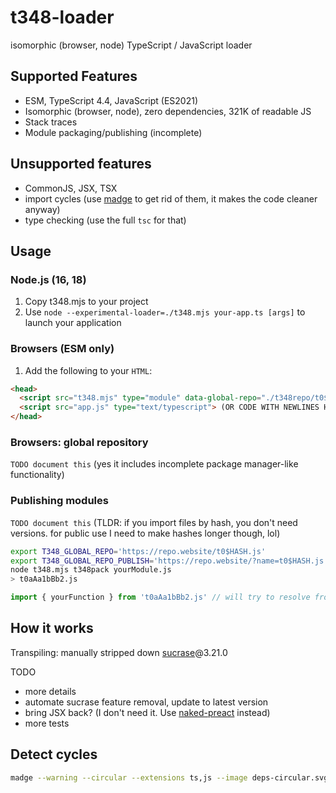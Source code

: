 # t348-loader
isomorphic (browser, node) TypeScript / JavaScript loader

## Supported Features

- ESM, TypeScript 4.4, JavaScript (ES2021)
- Isomorphic (browser, node), zero dependencies, 321K of readable JS
- Stack traces
- Module packaging/publishing (incomplete)

## Unsupported features

- CommonJS, JSX, TSX
- import cycles (use [madge] to get rid of them, it makes the code cleaner anyway)
- type checking (use the full `tsc` for that)

## Usage 

### Node.js (16, 18)

1. Copy t348.mjs to your project
2. Use `node --experimental-loader=./t348.mjs your-app.ts [args]` to launch your application

### Browsers (ESM only)

1. Add the following to your `HTML`:

```html
<head>
  <script src="t348.mjs" type="module" data-global-repo="./t348repo/t0$HASH.ts"></script>
  <script src="app.js" type="text/typescript"> (OR CODE WITH NEWLINES HERE) </script>
</head>
```

### Browsers: global repository

`TODO document this` (yes it includes incomplete package manager-like functionality)

### Publishing modules

`TODO document this` (TLDR: if you import files by hash, you don't need versions. for public use I need to make hashes longer though, lol)

```sh
export T348_GLOBAL_REPO='https://repo.website/t0$HASH.js'
export T348_GLOBAL_REPO_PUBLISH='https://repo.website/?name=t0$HASH.js'
node t348.mjs t348pack yourModule.js
> t0aAa1bBb2.js
```

```js
import { yourFunction } from 't0aAa1bBb2.js' // will try to resolve from FS first, then from global repo
```

## How it works

Transpiling: manually stripped down [sucrase]@3.21.0

TODO 
- more details
- automate sucrase feature removal, update to latest version
- bring JSX back? (I don't need it. Use [naked-preact] instead)
- more tests

## Detect cycles

```sh
madge --warning --circular --extensions ts,js --image deps-circular.svg <ENTRYPOINT/FOLDER>
```

[madge]: https://github.com/pahen/madge
[sucrase]: https://github.com/alangpierce/sucrase
[naked-preact]: https://github.com/wizzard0/naked-preact
